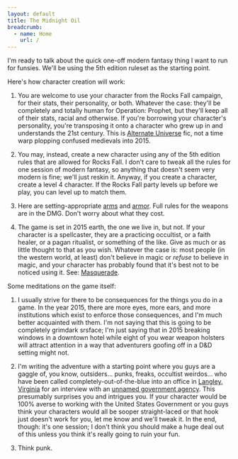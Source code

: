 ```yaml
---
layout: default
title: The Midnight Oil
breadcrumb:
  - name: Home
    url: /
---
```

I'm ready to talk about the quick one-off modern fantasy thing I want to run for funsies.  We'll be using the 5th edition ruleset as the starting point.

Here's how character creation will work:

1) You are welcome to use your character from the Rocks Fall campaign, for their stats, their personality, or both.  Whatever the case: they'll be completely and totally human for Operation: Prophet, but they'll keep all of their stats, racial and otherwise.  If you're borrowing your character's personality, you're transposing it onto a character who grew up in and understands the 21st century.  This is [Alternate Universe](http://tvtropes.org/pmwiki/pmwiki.php/Main/AlternateUniverse) fic, not a time warp plopping confused medievals into 2015.

2) You may, instead, create a new character using any of the 5th edition rules that are allowed for Rocks Fall.  I don't care to tweak all the rules for one session of modern fantasy, so anything that doesn't seem very modern is fine; we'll just reskin it.  Anyway, if you create a character, create a level 4 character.  If the Rocks Fall party levels up before we play, you can level up to match them.

3) Here are setting-appropriate [arms](http://www.enworld.org/forum/attachment.php?attachmentid=64734&d=1414184533&stc=1) and [armor](http://dnd.wizards.com/articles/features/my-new-d20-modern-campaign).  Full rules for the weapons are in the DMG.  Don't worry about what they cost.

4) The game is set in 2015 earth, the one we live in, but not.  If your character is a spellcaster, they are a practicing occultist, or a faith healer, or a pagan ritualist, or something of the like.  Give as much or as little thought to that as you wish.  Whatever the case is: most people (in the western world, at least) don't believe in magic or *refuse* to believe in magic, and your character has probably found that it's best not to be noticed using it.  See: [Masquerade](http://tvtropes.org/pmwiki/pmwiki.php/Main/Masquerade).

Some meditations on the game itself:

1) I usually strive for there to be consequences for the things you do in a game.  In the year 2015, there are more eyes, more ears, and more institutions which exist to enforce those consequences, and I'm much better acquainted with them.  I'm not saying that this is going to be completely grimdark srsface; I'm just saying that in 2015 breaking windows in a downtown hotel while eight of you wear weapon holsters will attract attention in a way that adventurers goofing off in a D&D setting might not.

2) I'm writing the adventure with a starting point where you guys are a gaggle of, you know, outsiders... punks, freaks, occultist weirdos... who have been called completely-out-of-the-blue into an office in [Langley, Virginia](http://en.wikipedia.org/wiki/Langley,_Virginia) for an interview with an [unnamed government agency](http://en.wikipedia.org/wiki/Central_Intelligence_Agency).  This presumably surprises you and intrigues you.  If your character would be 100% averse to working with the United States Government or you guys think your characters would all be sooper straight-laced or that hook just doesn't work for you, let me know and we'll tweak it.  In the end, though: it's one session; I don't think you should make a huge deal out of this unless you think it's really going to ruin your fun.

3) Think punk.
